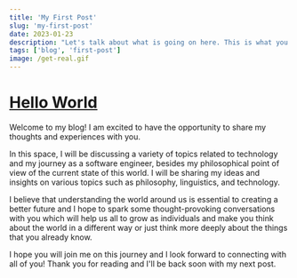 ```yaml
---
title: 'My First Post'
slug: 'my-first-post'
date: 2023-01-23
description: "Let's talk about what is going on here. This is what you should expect from me in the future."
tags: ['blog', 'first-post']
image: /get-real.gif
---
```


# [Hello World](#hello-world)

Welcome to my blog! I am excited to have the opportunity to share my thoughts and experiences with you.

In this space, I will be discussing a variety of topics related to technology and my journey as a software engineer, besides my philosophical point of view of the current state of this world. I will be sharing my ideas and insights on various topics such as philosophy, linguistics, and technology.

I believe that understanding the world around us is essential to creating a better future and I hope to spark some thought-provoking conversations with you which will help us all to grow as individuals and make you think about the world in a different way or
just think more deeply about the things that you already know.

I hope you will join me on this journey and I look forward to connecting with all of you! Thank you for reading and I'll be back soon with my next post.
